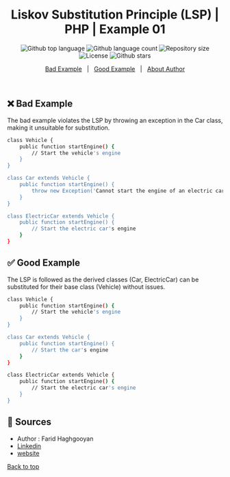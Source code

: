 <h1 align="center">Liskov Substitution Principle (LSP) | PHP | Example 01</h1>

<p align="center">
  <img alt="Github top language" src="https://img.shields.io/github/languages/top/faridhaghgooyan/programming-challenges?label=PHP&color=56BEB8&language=php">

  <img alt="Github language count" src="https://img.shields.io/github/languages/count/faridhaghgooyan/programming-challenges?color=56BEB8">

  <img alt="Repository size" src="https://img.shields.io/github/repo-size/faridhaghgooyan/programming-challenges?color=56BEB8">

  <img alt="License" src="https://img.shields.io/github/license/faridhaghgooyan/programming-challenges?color=56BEB8">


  <img alt="Github stars" src="https://img.shields.io/github/stars/faridhaghgooyan/programming-challenges?color=56BEB8" />
</p>


<p align="center">
  <a href="#x-bad-example">Bad Example</a> &#xa0; | &#xa0; 
  <a href="#white_check_mark-good-example">Good Example</a> &#xa0; | &#xa0;
  <a href="#memo-Sources">About Author</a> 
</p>

<br>

## :x: Bad Example ##
The bad example violates the LSP by throwing an exception in the Car class, making it unsuitable for substitution.

```bash
class Vehicle {
    public function startEngine() {
        // Start the vehicle's engine
    }
}

class Car extends Vehicle {
    public function startEngine() {
        throw new Exception('Cannot start the engine of an electric car');
    }
}

class ElectricCar extends Vehicle {
    public function startEngine() {
        // Start the electric car's engine
    }
}


```

## :white_check_mark: Good Example ##
The LSP is followed as the derived classes (Car, ElectricCar) can be substituted for their base class (Vehicle) without issues.

```bash
class Vehicle {
    public function startEngine() {
        // Start the vehicle's engine
    }
}

class Car extends Vehicle {
    public function startEngine() {
        // Start the car's engine
    }
}

class ElectricCar extends Vehicle {
    public function startEngine() {
        // Start the electric car's engine
    }
}


```




## :memo: Sources ##

- Author : Farid Haghgooyan
- [Linkedin](https://www.linkedin.com/in/farid-haghgooyan/)
- [website](https://mrhaghgooyan.com/)


<a href="#top">Back to top</a>
